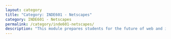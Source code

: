 ```yaml
---
layout: category
title: "Category: INDE601 - Netscapes"
category: INDE601 - Netscapes
permalink: /category/inde601-netscapes/
description: "This module prepares students for the future of web and internet systems by introducing them to late state of the art and currently emerging technologies in this area. Important issues of application level security will also be addressed. Students will also be introduced to physical design (including rapid prototyping tools) and the resources of the Brunel labs."
---
```

